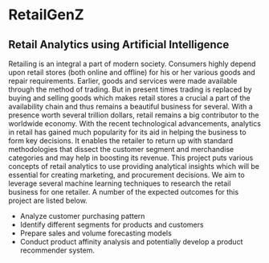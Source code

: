 # RetailGenZ
## Retail Analytics using Artificial Intelligence
Retailing is an integral a part of modern society. Consumers highly depend upon retail stores (both online and offline) for his or her various goods and repair requirements. Earlier, goods and services were made available through the method of trading. But in present times trading is replaced by buying and selling goods which makes retail stores a crucial a part of the availability chain and thus remains a beautiful business for several. With a presence worth several trillion dollars, retail remains a big contributor to the worldwide economy. With the recent technological advancements, analytics in retail has gained much popularity for its aid in helping the business to form key decisions. It enables the retailer to return up with standard methodologies that dissect the customer segment and merchandise categories and may help in boosting its revenue. This project puts various concepts of retail analytics to use providing analytical insights which will be essential for creating marketing, and procurement decisions. We aim to leverage several machine learning techniques to research the retail business for one retailer. A number of the expected outcomes for this project are listed below.
- Analyze customer purchasing pattern
- Identify different segments for products and customers 
- Prepare sales and volume forecasting models
- Conduct product affinity analysis and potentially develop a product recommender system.
